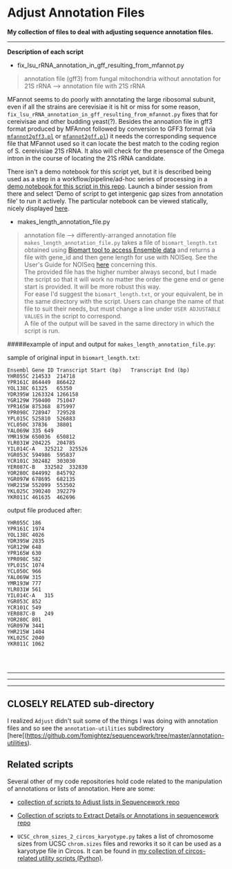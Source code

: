 Adjust Annotation Files
=======================

**My collection of files to deal with adjusting sequence annotation files.**

---
**Description of each script**

- fix_lsu_rRNA_annotation_in_gff_resulting_from_mfannot.py

>annotation file (gff3) from fungal mitochondria without annotation for 21S rRNA --> annotation file with 21S rRNA

MFannot seems to do poorly with annotating the large ribosomal subunit, even if all the strains are cerevisiae it is hit or miss for some reason, `fix_lsu_rRNA_annotation_in_gff_resulting_from_mfannot.py` fixes that for cereivisae and other budding yeast(?).
Besides the annoation file in gff3 format produced by MFAnnot followed by conversion to GFF3 format (via [`mfannot2gff3.pl`](https://github.com/yjx1217/LRSDAY/blob/master/scripts/mfannot2gff3.pl) or [`mfannot2gff.pl`](https://github.com/kbseah/mitonotate/blob/master/mfannot2gff.pl)) it needs the corresponding sequence file that MFannot used so it can locate the best match to the coding region of S. cereivisiae 21S rRNA. It also will check for the presensce of the Omega intron in the course of locating the 21S rRNA candidate.

There isn't a demo notebook for this script yet, but it is described being used as a step in a workflow/pipeline/ad-hoc series of processing in a [demo notebook for this script in this repo](https://github.com/fomightez/cl_sq_demo-binder). Launch a binder session from there and select 'Demo of script to get intergenic gap sizes from annotation file' to run it actively.  The particular notebook can be viewed statically, nicely displayed [here](https://nbviewer.jupyter.org/github/fomightez/cl_sq_demo-binder/blob/master/notebooks/Demo%20of%20script%20to%20get%20intergenic%20gap%20sizes%20from%20annotation%20file.ipynb).

- makes_length_annotation_file.py

> annotation file --> differently-arranged annotation file  
`makes_length_annotation_file.py` takes a file of `biomart_length.txt` obtained using [Biomart tool to access Ensemble data](http://useast.ensembl.org/info/data/biomart/index.html) and returns a file with gene_id
and then gene length for use with NOISeq. See the User's Guide for NOISeq
[here](http://www.bioconductor.org/packages/release/bioc/html/NOISeq.html) concerning this.  
The provided file has the higher number always second, but I made the script so that it will work no matter the order the gene end or gene start is provided. It will be more robust this way.  
For ease I'd suggest the `biomart_length.txt`, or your equivalent, be in the same directory with the script. Users can change the name of that file to suit their needs, but must change a line under `USER ADJUSTABLE VALUES` in the script to correspond.  
A file of the output will be saved in the same directory in which the script is run.  

#####example of input and output for `makes_length_annotation_file.py`:

sample of original input in `biomart_length.txt`:
```
Ensembl Gene ID	Transcript Start (bp)	Transcript End (bp)
YHR055C	214533	214718
YPR161C	864449	866422
YOL138C	61325	65350
YDR395W	1263324	1266158
YGR129W	750400	751047
YPR165W	875368	875997
YPR098C	728947	729528
YPL015C	525810	526883
YCL050C	37836	38801
YAL069W	335	649
YMR193W	650036	650812
YLR031W	204225	204785
YIL014C-A	325212	325526
YGR053C	594986	595837
YCR101C	302482	303030
YER087C-B	332582	332830
YOR280C	844992	845792
YGR097W	678695	682135
YHR215W	552099	553502
YKL025C	390240	392279
YKR011C	461635	462696
```

output file produced after:
```
YHR055C	186
YPR161C	1974
YOL138C	4026
YDR395W	2835
YGR129W	648
YPR165W	630
YPR098C	582
YPL015C	1074
YCL050C	966
YAL069W	315
YMR193W	777
YLR031W	561
YIL014C-A	315
YGR053C	852
YCR101C	549
YER087C-B	249
YOR280C	801
YGR097W	3441
YHR215W	1404
YKL025C	2040
YKR011C	1062


```
 
`
`
`
`

 ----------------------------------------------------------------------
 ----------------------------------------------------------------------
 ----------------------------------------------------------------------
CLOSELY RELATED sub-directory
--------------------

I realized `Adjust` didn't suit some of the things I was doing with annotation files and so see the `annotation-utilities` subdirectory [here[(https://github.com/fomightez/sequencework/tree/master/annotation-utilities).


Related scripts
---------------

Several other of my code repositories hold code related to the manipulation of annotations or lists of annotation. Here are some:

- [collection of scripts to Adjust lists in Sequencework repo](https://github.com/fomightez/sequencework/blob/master/Adjust_lists/)

- [Collection of scripts to Extract Details or Annotations in sequencework repo](https://github.com/fomightez/sequencework/tree/master/Extract_Details_or_Annotation)

* `UCSC_chrom_sizes_2_circos_karyotype.py` takes a list of chromosome sizes from UCSC `chrom.sizes` files and reworks it so it can be used as a karyotype file in Circos. It can be found in [my collection of circos-related utility scripts (Python)](https://github.com/fomightez/sequencework/tree/master/circos-utilities).

